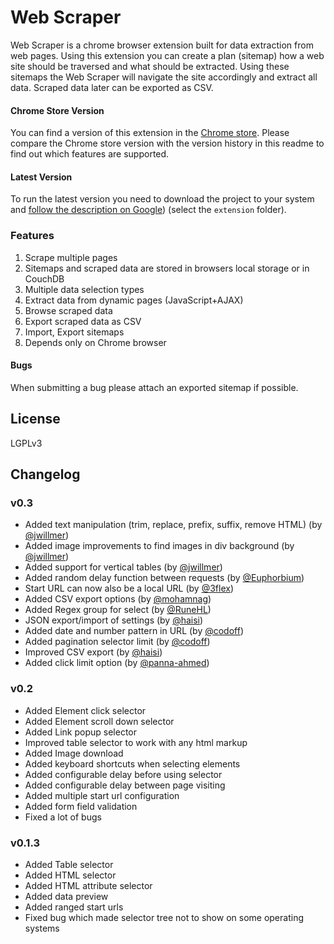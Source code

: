 # Web Scraper
Web Scraper is a chrome browser extension built for data extraction from web 
pages. Using this extension you can create a plan (sitemap) how a web site 
should be traversed and what should be extracted. Using these sitemaps the 
Web Scraper will navigate the site accordingly and extract all data. Scraped 
data later can be exported as CSV.

#### Chrome Store Version
You can find a version of this extension in the [Chrome store][chrome-store]. Please compare the Chrome store version with the version history in this readme to find out which features are supported.

#### Latest Version
To run the latest version you need to download the project to your system and [follow the description on Google][get-started-chrome]) (select the `extension` folder).

### Features

 1. Scrape multiple pages
 2. Sitemaps and scraped data are stored in browsers local storage or in CouchDB
 3. Multiple data selection types
 4. Extract data from dynamic pages (JavaScript+AJAX)
 5. Browse scraped data
 6. Export scraped data as CSV
 7. Import, Export sitemaps
 8. Depends only on Chrome browser
 
#### Bugs
When submitting a bug please attach an exported sitemap if possible.

## License
LGPLv3

## Changelog

### v0.3
 * Added text manipulation (trim, replace, prefix, suffix, remove HTML) (by [@jwillmer](https://github.com/jwillmer))
 * Added image improvements to find images in div background (by [@jwillmer](https://github.com/jwillmer))
 * Added support for vertical tables (by [@jwillmer](https://github.com/jwillmer))
 * Added random delay function between requests (by [@Euphorbium](https://github.com/Euphorbium))
 * Start URL can now also be a local URL (by [@3flex](https://github.com/3flex))
 * Added CSV export options (by [@mohamnag](https://github.com/mohamnag))
 * Added Regex group for select (by [@RuneHL](https://github.com/RuneHL))
 * JSON export/import of settings (by [@haisi](https://github.com/haisi))
 * Added date and number pattern in URL (by [@codoff](https://github.com/codoff))
 * Added pagination selector limit (by [@codoff](https://github.com/codoff))
 * Improved CSV export (by [@haisi](https://github.com/haisi))
 * Added click limit option (by [@panna-ahmed](https://github.com/panna-ahmed))

### v0.2
 * Added Element click selector
 * Added Element scroll down selector
 * Added Link popup selector
 * Improved table selector to work with any html markup
 * Added Image download
 * Added keyboard shortcuts when selecting elements
 * Added configurable delay before using selector
 * Added configurable delay between page visiting
 * Added multiple start url configuration
 * Added form field validation
 * Fixed a lot of bugs

### v0.1.3
 * Added Table selector
 * Added HTML selector
 * Added HTML attribute selector
 * Added data preview
 * Added ranged start urls
 * Fixed bug which made selector tree not to show on some operating systems

 [chrome-store]: https://chrome.google.com/webstore/detail/web-scraper/jnhgnonknehpejjnehehllkliplmbmhn
 [webscraper.io]: http://webscraper.io/
 [google-groups]: https://groups.google.com/forum/#!forum/web-scraper
 [github-issues]: https://github.com/martinsbalodis/web-scraper-chrome-extension/issues
 [get-started-chrome]: https://developer.chrome.com/extensions/getstarted#unpacked
